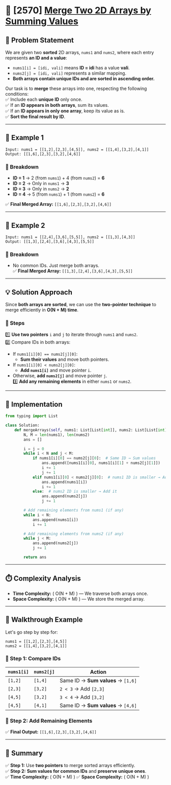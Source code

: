# 🚀 [2570] [Merge Two 2D Arrays by Summing Values](../easy/2570.py)

## 📝 Problem Statement

We are given two **sorted** 2D arrays, `nums1` and `nums2`, where each entry represents **an ID and a value**:

-   `nums1[i] = [idi, vali]` means **ID = idi** has a value **vali**.
-   `nums2[j] = [idi, vali]` represents a similar mapping.
-   **Both arrays contain unique IDs and are sorted in ascending order.**

Our task is to **merge** these arrays into one, respecting the following conditions:  
✅ Include each **unique ID** only once.  
✅ If an **ID appears in both arrays**, sum its values.  
✅ If an **ID appears in only one array**, keep its value as is.  
✅ **Sort the final result by ID**.

---

## 🔹 Example 1

```
Input: nums1 = [[1,2],[2,3],[4,5]], nums2 = [[1,4],[3,2],[4,1]]
Output: [[1,6],[2,3],[3,2],[4,6]]
```

### 🔎 Breakdown

-   **ID = 1** → 2 (from `nums1`) + 4 (from `nums2`) = **6**
-   **ID = 2** → Only in `nums1` → **3**
-   **ID = 3** → Only in `nums2` → **2**
-   **ID = 4** → 5 (from `nums1`) + 1 (from `nums2`) = **6**

✅ **Final Merged Array:** `[[1,6],[2,3],[3,2],[4,6]]`

---

## 🔹 Example 2

```
Input: nums1 = [[2,4],[3,6],[5,5]], nums2 = [[1,3],[4,3]]
Output: [[1,3],[2,4],[3,6],[4,3],[5,5]]
```

### 🔎 Breakdown

-   No common IDs. Just merge both arrays.  
    ✅ **Final Merged Array:** `[[1,3],[2,4],[3,6],[4,3],[5,5]]`

---

## 💡 Solution Approach

Since **both arrays are sorted**, we can use the **two-pointer technique** to merge efficiently in **O(N + M) time**.

### 🔹 Steps

1️⃣ **Use two pointers** `i` and `j` to iterate through `nums1` and `nums2`.  
2️⃣ Compare IDs in both arrays:

-   If `nums1[i][0] == nums2[j][0]`:
    -   **Sum their values** and move both pointers.
-   If `nums1[i][0] < nums2[j][0]`:
    -   **Add `nums1[i]`** and move pointer `i`.
-   Otherwise, **add `nums2[j]`** and move pointer `j`.  
    3️⃣ **Add any remaining elements** in either `nums1` or `nums2`.

---

## 🔨 Implementation

```python
from typing import List

class Solution:
    def mergeArrays(self, nums1: List[List[int]], nums2: List[List[int]]) -> List[List[int]]:
        N, M = len(nums1), len(nums2)
        ans = []

        i = j = 0
        while i < N and j < M:
            if nums1[i][0] == nums2[j][0]:  # Same ID → Sum values
                ans.append([nums1[i][0], nums1[i][1] + nums2[j][1]])
                i += 1
                j += 1
            elif nums1[i][0] < nums2[j][0]:  # nums1 ID is smaller → Add it
                ans.append(nums1[i])
                i += 1
            else:  # nums2 ID is smaller → Add it
                ans.append(nums2[j])
                j += 1

        # Add remaining elements from nums1 (if any)
        while i < N:
            ans.append(nums1[i])
            i += 1

        # Add remaining elements from nums2 (if any)
        while j < M:
            ans.append(nums2[j])
            j += 1

        return ans
```

---

## ⏱️ Complexity Analysis

-   **Time Complexity:** \( O(N + M) \) — We traverse both arrays once.
-   **Space Complexity:** \( O(N + M) \) — We store the merged array.

---

## 🏁 Walkthrough Example

Let's go step by step for:

```
nums1 = [[1,2],[2,3],[4,5]]
nums2 = [[1,4],[3,2],[4,1]]
```

### 🔹 Step 1: Compare IDs

| `nums1[i]` | `nums2[j]` | Action                             |
| ---------- | ---------- | ---------------------------------- |
| `[1,2]`    | `[1,4]`    | Same ID → **Sum values** → `[1,6]` |
| `[2,3]`    | `[3,2]`    | `2 < 3` → Add `[2,3]`              |
| `[4,5]`    | `[3,2]`    | `3 < 4` → Add `[3,2]`              |
| `[4,5]`    | `[4,1]`    | Same ID → **Sum values** → `[4,6]` |

### 🔹 Step 2: Add Remaining Elements

✅ **Final Output:** `[[1,6],[2,3],[3,2],[4,6]]`

---

## 🎯 Summary

✅ **Step 1:** Use **two pointers** to merge sorted arrays efficiently.  
✅ **Step 2:** **Sum values for common IDs** and **preserve unique ones**.  
✅ **Time Complexity:** \( O(N + M) \) ✅ **Space Complexity:** \( O(N + M) \)
